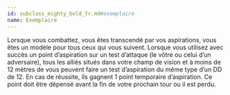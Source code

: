 ```yaml
---
id: subclass_mighty_bold_fr.md#exemplaire
name: Exemplaire
---
```


Lorsque vous combattez, vous êtes transcendé par vos aspirations, vous êtes un modèle pour tous ceux qui vous suivent. Lorsque vous utilisez avec succès un point d’aspiration sur un test d’attaque (le vôtre ou celui d’un adversaire), tous les alliés situés dans votre champ de vision et à moins de 12 mètres de vous peuvent faire un test d’aspiration du même type d’un DD de 12. En cas de réussite, ils gagnent 1 point temporaire d’aspiration. Ce point doit être dépensé avant la fin de votre prochain tour ou il est perdu.

